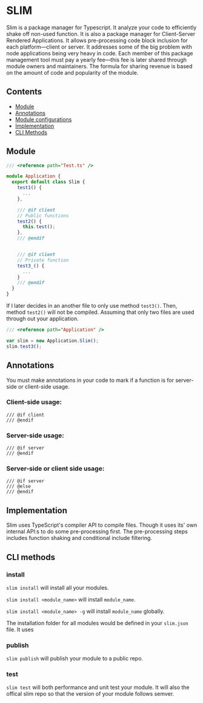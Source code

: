 SLIM
====

Slim is a package manager for Typescript. It analyze your code to efficiently shake off non-used function. It is also a package manager for Client-Server Rendered Applications. It allows pre-processing code block inclusion for each platform—client or server. It addresses some of the big problem with node applications being very heavy in code. Each member of this package management tool must pay a yearly fee—this fee is later shared through module owners and maintainers. The formula for sharing revenue is based on the amount of code and popularity of the module.

## Contents
 * [Module](#module)
 * [Annotations](#annotations)
 * [Module configurations](ModuleConfigurations.md)
 * [Implementation](#implementation)
 * [CLI Methods](#cli-methods)

## Module
```typescript
/// <reference path="Test.ts" />

module Application {
  export default class Slim {
    test1() {
      ...
    },

    /// @if client
    // Public functions
    test2() {
      this.test();
    },
    /// @endif


    /// @if client
    // Private function
    test3_() {
      ...
    }
    /// @endif
  }
}

```

If I later decides in an another file to only use method `test3()`. Then, method `test2()` will not be compiled. Assuming that only two files are used through out your application.

```javascript
/// <reference path="Application" />

var slim = new Application.Slim();
slim.test3();
```

## Annotations
You must make annotations in your code to mark if a function is for server-side or client-side usage.

### Client-side usage:
```
/// @if client
/// @endif
```

### Server-side usage:
```
/// @if server
/// @endif
```

### Server-side or client side usage:
```
/// @if server
/// @else
/// @endif
```

## Implementation

Slim uses TypeScript's compiler API to compile files. Though it uses its' own internal API:s to do some pre-processing first. The pre-processing steps includes function shaking and conditional include filtering.

## CLI methods

### install
`slim install` will install all your modules.

`slim install <module_name>` will install `module_name`.

`slim install <module_name> -g` will install `module_name` globally.

The installation folder for all modules would be defined in your `slim.json` file. It uses

### publish
`slim publish` will publish your module to a public repo.

### test

`slim test` will both performance and unit test your module. It will also the offical slim repo so that the version of your module follows semver.
